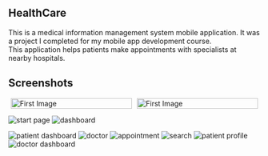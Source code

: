 ## HealthCare
This is a medical information management system mobile application. It was a project I completed for my mobile app development course. This application helps patients make appointments with specialists at nearby hospitals.

## Screenshots

<div style="display: flex; justify-content: center;">
  <span style="width: 48%; margin-right: 2%;">
    <img src="https://i.ibb.co/VJFxS5x/start-page.jpg" alt="First Image" style="width: 100%;">
  </span>
  <span style="width: 48%; ">
    <img src="https://i.ibb.co/xGCpzMY/dashboard.jpg" alt="First Image" style="width: 100%;">
  </span>
</div>



![start page](https://i.ibb.co/VJFxS5x/start-page.jpg)
![dashboard](https://i.ibb.co/xGCpzMY/dashboard.jpg)



![patient dashboard](https://ibb.co/XD8stzc)
![doctor](https://ibb.co/0Cy1ykb)
![appointment](https://ibb.co/YD1RLbH)
![search](https://ibb.co/WpsCSYN)
![patient profile](https://ibb.co/Ssb6JNf)
![doctor dashboard](https://ibb.co/829L4fq)
